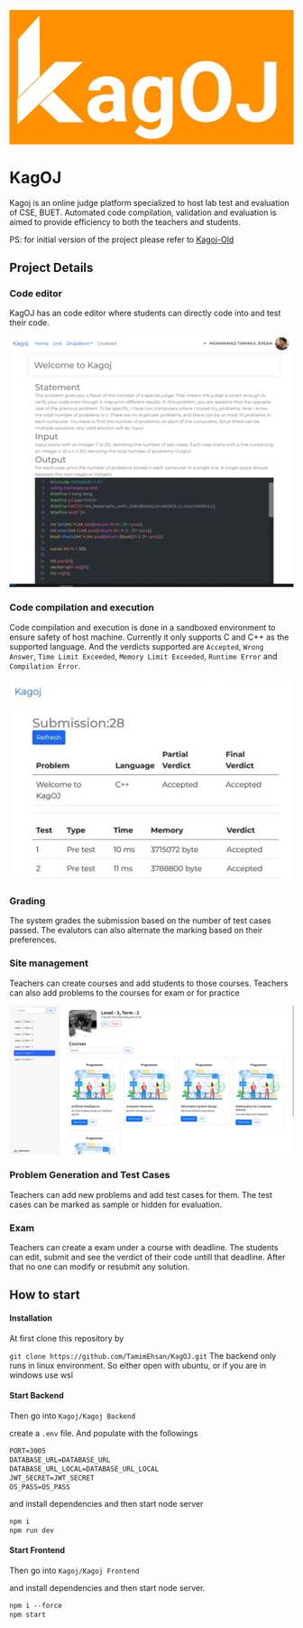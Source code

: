 ![](Assets/kagoj.jpg)

# KagOJ
Kagoj is an online judge platform specialized to host lab test and evaluation of CSE, BUET. Automated code compilation, validation and evaluation is aimed to provide efficiency to both the teachers and students.

PS: for initial version of the project please refer to [Kagoj-Old](https://github.com/TamimEhsan/KagOJ-Old)

## Project Details
### Code editor
KagOJ has an code editor where students can directly code into and test their code. 

![](Assets/statement.png)
### Code compilation and execution
Code compilation and execution is done in a sandboxed environment to ensure safety of host machine. Currently it only supports C and C++ as the supported language. And the verdicts supported are `Accepted`, `Wrong Answer`, `Time Limit Exceeded`, `Memory Limit Exceeded`, `Runtime Error` and `Compilation Error`.

![](Assets/submission.jpg)
### Grading
The system grades the submission based on the number of test cases passed. The evalutors can also alternate the marking based on their preferences.

### Site management
Teachers can create courses and add students to those courses. Teachers can also add problems to the courses for exam or for practice

![](Assets/ui.png)
### Problem Generation and Test Cases
Teachers can add new problems and add test cases for them. The test cases can be marked as sample or hidden for evaluation.

### Exam
Teachers can create a exam under a course with deadline. The students can edit, submit and see the verdict of their code untill that deadline. After that no one can modify or resubmit any solution.



## How to start

#### Installation

At first clone this repository by

`git clone https://github.com/TamimEhsan/KagOJ.git`
The backend only runs in linux environment. So either open with ubuntu, or if you are in windows use wsl

#### Start Backend

Then go into `Kagoj/Kagoj Backend`

create a `.env` file. And populate with the followings

```
PORT=3005
DATABASE_URL=DATABASE_URL
DATABASE_URL_LOCAL=DATABASE_URL_LOCAL
JWT_SECRET=JWT_SECRET
OS_PASS=OS_PASS
```

and install dependencies and then start node server

```
npm i
npm run dev
```

#### Start Frontend

Then go into `Kagoj/Kagoj Frontend`

and install dependencies and then start node server.

```
npm i --force
npm start
```

